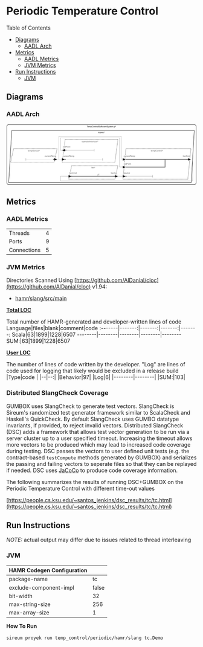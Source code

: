 # Periodic Temperature Control

 Table of Contents
  * [Diagrams](#diagrams)
    * [AADL Arch](#aadl-arch)
  * [Metrics](#metrics)
    * [AADL Metrics](#aadl-metrics)
    * [JVM Metrics](#jvm-metrics)
  * [Run Instructions](#run-instructions)
    * [JVM](#jvm)

## Diagrams
### AADL Arch
![AADL Arch](aadl/diagrams/aadl-arch.svg)

## Metrics
### AADL Metrics
| | |
|--|--|
|Threads|4|
|Ports|9|
|Connections|5|

### JVM Metrics
Directories Scanned Using [https://github.com/AlDanial/cloc](https://github.com/AlDanial/cloc) v1.94:
- [hamr/slang/src/main](hamr/slang/src/main)

<u><b>Total LOC</b></u>

Total number of HAMR-generated and developer-written lines of code
Language|files|blank|comment|code
:-------|-------:|-------:|-------:|-------:
Scala|63|1899|1228|6507
--------|--------|--------|--------|--------
SUM:|63|1899|1228|6507

<u><b>User LOC</b></u>

The number of lines of code written by the developer.
"Log" are lines of code used for logging that
likely would be excluded in a release build
 |Type|code |
 |--|--:|
 |Behavior|97|
 |Log|6|
 |--------|--------|
 |SUM:|103|

### Distributed SlangCheck Coverage

GUMBOX uses SlangCheck to generate test vectors.  SlangCheck is Sireum's randomized test generator framework similar to ScalaCheck and Haskell's QuickCheck.  By default SlangCheck uses GUMBO datatype invariants, if provided, to reject invalid vectors.  Distributed SlangCheck (DSC) adds a framework that allows test vector generation to be run via a server cluster up to a user specified timeout.  Increasing the timeout allows more vectors to be produced which may lead to increased code coverage during testing.  DSC passes the vectors to user defined unit tests (e.g. the contract-based ``testCompute`` methods generated by GUMBOX) and serializes the passing and failing vectors to seperate files so that they can be replayed if needed.  DSC uses [JaCoCo](https://www.jacoco.org/jacoco/) to produce code coverage information.

The following summarizes the results of running DSC+GUMBOX on the Periodic Temperature Control with different time-out values 

[https://people.cs.ksu.edu/~santos_jenkins/dsc_results/tc/tc.html](https://people.cs.ksu.edu/~santos_jenkins/dsc_results/tc/tc.html)

## Run Instructions
*NOTE:* actual output may differ due to issues related to thread interleaving
### JVM

  |HAMR Codegen Configuration| |
  |--|--|
  | package-name | tc |
  | exclude-component-impl | false |
  | bit-width | 32 |
  | max-string-size | 256 |
  | max-array-size | 1 |


  **How To Run**
  ```
  sireum proyek run temp_control/periodic/hamr/slang tc.Demo
  ```
